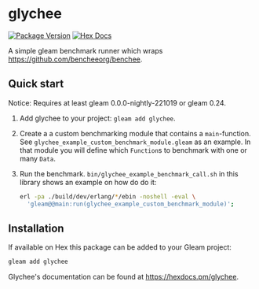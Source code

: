 # glychee

[![Package Version](https://img.shields.io/hexpm/v/glychee)](https://hex.pm/packages/glychee)
[![Hex Docs](https://img.shields.io/badge/hex-docs-ffaff3)](https://hexdocs.pm/glychee/)

A simple gleam benchmark runner which wraps <https://github.com/bencheeorg/benchee>.

## Quick start

Notice: Requires at least gleam 0.0.0-nightly-221019 or gleam 0.24.

1. Add glychee to your project: `gleam add glychee`.
2. Create a a custom benchmarking module that contains a `main`-function.
   See `glychee_example_custom_benchmark_module.gleam` as an example.
   In that module you will define which `Function`s to benchmark with one or many `Data`.
3. Run the benchmark. `bin/glychee_example_benchmark_call.sh` in this library shows an example on how do do it:

   ```sh
   erl -pa ./build/dev/erlang/*/ebin -noshell -eval \
     'gleam@@main:run(glychee_example_custom_benchmark_module)';
   ```

## Installation

If available on Hex this package can be added to your Gleam project:

```sh
gleam add glychee
```

Glychee's documentation can be found at <https://hexdocs.pm/glychee>.
